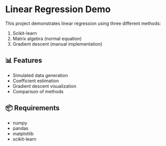 # Linear Regression Demo

This project demonstrates linear regression using three different methods:

1. Scikit-learn
2. Matrix algebra (normal equation)
3. Gradient descent (manual implementation)

## 📊 Features

- Simulated data generation
- Coefficient estimation
- Gradient descent visualization
- Comparison of methods

## 📦 Requirements

- numpy
- pandas
- matplotlib
- scikit-learn


